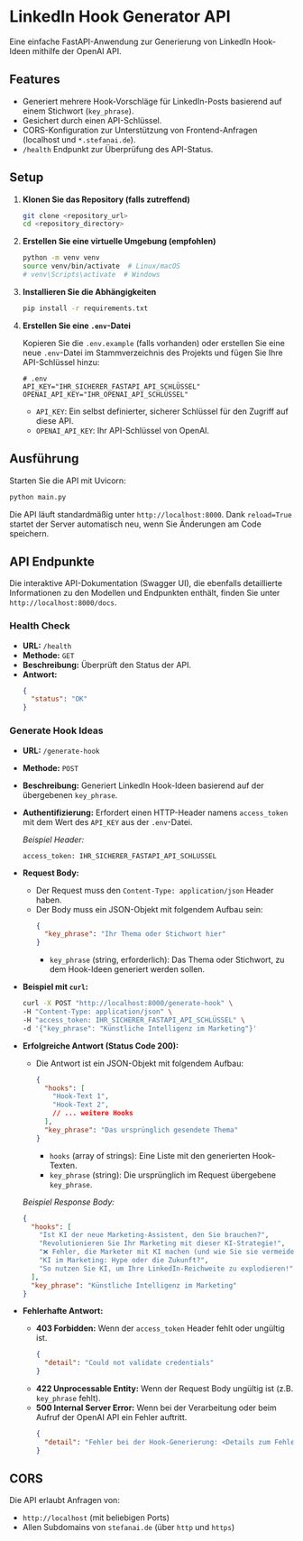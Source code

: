 # LinkedIn Hook Generator API

Eine einfache FastAPI-Anwendung zur Generierung von LinkedIn Hook-Ideen mithilfe der OpenAI API.

## Features

*   Generiert mehrere Hook-Vorschläge für LinkedIn-Posts basierend auf einem Stichwort (`key_phrase`).
*   Gesichert durch einen API-Schlüssel.
*   CORS-Konfiguration zur Unterstützung von Frontend-Anfragen (localhost und `*.stefanai.de`).
*   `/health` Endpunkt zur Überprüfung des API-Status.

## Setup

1.  **Klonen Sie das Repository (falls zutreffend)**

    ```bash
    git clone <repository_url>
    cd <repository_directory>
    ```

2.  **Erstellen Sie eine virtuelle Umgebung (empfohlen)**

    ```bash
    python -m venv venv
    source venv/bin/activate  # Linux/macOS
    # venv\Scripts\activate  # Windows
    ```

3.  **Installieren Sie die Abhängigkeiten**

    ```bash
    pip install -r requirements.txt
    ```

4.  **Erstellen Sie eine `.env`-Datei**

    Kopieren Sie die `.env.example` (falls vorhanden) oder erstellen Sie eine neue `.env`-Datei im Stammverzeichnis des Projekts und fügen Sie Ihre API-Schlüssel hinzu:

    ```dotenv
    # .env
    API_KEY="IHR_SICHERER_FASTAPI_API_SCHLÜSSEL"
    OPENAI_API_KEY="IHR_OPENAI_API_SCHLÜSSEL"
    ```

    *   `API_KEY`: Ein selbst definierter, sicherer Schlüssel für den Zugriff auf diese API.
    *   `OPENAI_API_KEY`: Ihr API-Schlüssel von OpenAI.

## Ausführung

Starten Sie die API mit Uvicorn:

```bash
python main.py
```

Die API läuft standardmäßig unter `http://localhost:8000`. Dank `reload=True` startet der Server automatisch neu, wenn Sie Änderungen am Code speichern.

## API Endpunkte

Die interaktive API-Dokumentation (Swagger UI), die ebenfalls detaillierte Informationen zu den Modellen und Endpunkten enthält, finden Sie unter `http://localhost:8000/docs`.

### Health Check

*   **URL:** `/health`
*   **Methode:** `GET`
*   **Beschreibung:** Überprüft den Status der API.
*   **Antwort:**
    ```json
    {
      "status": "OK"
    }
    ```

### Generate Hook Ideas

*   **URL:** `/generate-hook`
*   **Methode:** `POST`
*   **Beschreibung:** Generiert LinkedIn Hook-Ideen basierend auf der übergebenen `key_phrase`.
*   **Authentifizierung:** Erfordert einen HTTP-Header namens `access_token` mit dem Wert des `API_KEY` aus der `.env`-Datei.

    *Beispiel Header:*
    ```
    access_token: IHR_SICHERER_FASTAPI_API_SCHLÜSSEL
    ```

*   **Request Body:**
    *   Der Request muss den `Content-Type: application/json` Header haben.
    *   Der Body muss ein JSON-Objekt mit folgendem Aufbau sein:
        ```json
        {
          "key_phrase": "Ihr Thema oder Stichwort hier"
        }
        ```
        *   `key_phrase` (string, erforderlich): Das Thema oder Stichwort, zu dem Hook-Ideen generiert werden sollen.

*   **Beispiel mit `curl`:**

    ```bash
    curl -X POST "http://localhost:8000/generate-hook" \
    -H "Content-Type: application/json" \
    -H "access_token: IHR_SICHERER_FASTAPI_API_SCHLÜSSEL" \
    -d '{"key_phrase": "Künstliche Intelligenz im Marketing"}'
    ```

*   **Erfolgreiche Antwort (Status Code 200):**
    *   Die Antwort ist ein JSON-Objekt mit folgendem Aufbau:
        ```json
        {
          "hooks": [
            "Hook-Text 1",
            "Hook-Text 2",
            // ... weitere Hooks
          ],
          "key_phrase": "Das ursprünglich gesendete Thema"
        }
        ```
        *   `hooks` (array of strings): Eine Liste mit den generierten Hook-Texten.
        *   `key_phrase` (string): Die ursprünglich im Request übergebene `key_phrase`.

    *Beispiel Response Body:*
    ```json
    {
      "hooks": [
        "Ist KI der neue Marketing-Assistent, den Sie brauchen?",
        "Revolutionieren Sie Ihr Marketing mit dieser KI-Strategie!",
        "❌ Fehler, die Marketer mit KI machen (und wie Sie sie vermeiden)",
        "KI im Marketing: Hype oder die Zukunft?",
        "So nutzen Sie KI, um Ihre LinkedIn-Reichweite zu explodieren!"
      ],
      "key_phrase": "Künstliche Intelligenz im Marketing"
    }
    ```

*   **Fehlerhafte Antwort:**
    *   **403 Forbidden:** Wenn der `access_token` Header fehlt oder ungültig ist.
        ```json
        {
          "detail": "Could not validate credentials"
        }
        ```
    *   **422 Unprocessable Entity:** Wenn der Request Body ungültig ist (z.B. `key_phrase` fehlt).
    *   **500 Internal Server Error:** Wenn bei der Verarbeitung oder beim Aufruf der OpenAI API ein Fehler auftritt.
        ```json
        {
          "detail": "Fehler bei der Hook-Generierung: <Details zum Fehler>"
        }
        ```

## CORS

Die API erlaubt Anfragen von:
*   `http://localhost` (mit beliebigen Ports)
*   Allen Subdomains von `stefanai.de` (über `http` und `https`) 